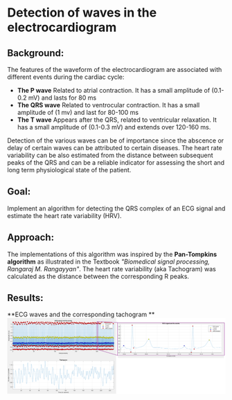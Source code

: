 # Detection of waves in the electrocardiogram

## Background:
The features of the waveform of the electrocardiogram are associated with different events during the cardiac cycle:

*	**The P wave** Related to atrial contraction. It has a small amplitude of (0.1-0.2 mV) and lasts for 80 ms
*	**The QRS wave** Related to ventrocular contraction. It has a small amplitude of (1 mv) and last for 80-100 ms
*	**The T wave** Appears after the QRS, related to ventricular relaxation. It has a small amplitude of (0.1-0.3 mV) and extends over 120-160 ms.

Detection of the various waves can be of importance since the abscence or delay of certain waves can be attributed to certain diseases. The heart rate variability
can be also estimated from the distance between subsequent peaks of the QRS and can be a reliable indicator for assessing the short and long term physiological
state of the patient.
  
## Goal:
Implement an algorithm for detecting the QRS complex of an ECG signal and estimate the heart rate variability (HRV). 
  
## Approach:
The implementations of this algorithm was inspired by the **Pan-Tompkins algorithm** as illustrated in the Textbook *"Biomedical signal processing, Rangaraj M. Rangayyan"*.
The heart rate variability (aka Tachogram) was calculated as the distance between the corresponding R peaks.
 
## Results:
  
**ECG waves and the corresponding tachogram **
![image info](./figures/pan_tompkins.png)  
  







